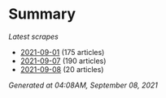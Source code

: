 # Summary
*Latest scrapes*
* [2021-09-01](https://github.com/nuuuwan/news_lk/blob/data/news_lk.2021-09-01.json) (175 articles)
* [2021-09-07](https://github.com/nuuuwan/news_lk/blob/data/news_lk.2021-09-07.json) (190 articles)
* [2021-09-08](https://github.com/nuuuwan/news_lk/blob/data/news_lk.2021-09-08.json) (20 articles)

*Generated at 04:08AM, September 08, 2021*